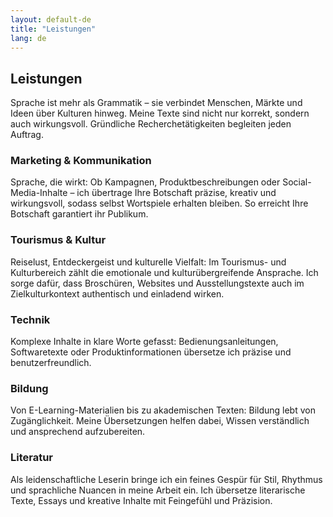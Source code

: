 ```yaml
---
layout: default-de
title: "Leistungen"
lang: de
---
```


## Leistungen

Sprache ist mehr als Grammatik – sie verbindet Menschen, Märkte und Ideen über Kulturen hinweg. Meine Texte sind nicht nur korrekt, sondern auch wirkungsvoll. Gründliche Recherchetätigkeiten begleiten jeden Auftrag.

### Marketing & Kommunikation
Sprache, die wirkt: Ob Kampagnen, Produktbeschreibungen oder Social-Media-Inhalte – ich übertrage Ihre Botschaft präzise, kreativ und wirkungsvoll, sodass selbst Wortspiele erhalten bleiben. So erreicht Ihre Botschaft garantiert ihr Publikum.

### Tourismus & Kultur
Reiselust, Entdeckergeist und kulturelle Vielfalt: Im Tourismus- und Kulturbereich zählt die emotionale und kulturübergreifende Ansprache. Ich sorge dafür, dass Broschüren, Websites und Ausstellungstexte auch im Zielkulturkontext authentisch und einladend wirken.

### Technik
Komplexe Inhalte in klare Worte gefasst: Bedienungsanleitungen, Softwaretexte oder Produktinformationen übersetze ich präzise und benutzerfreundlich.

### Bildung
Von E-Learning-Materialien bis zu akademischen Texten: Bildung lebt von Zugänglichkeit. Meine Übersetzungen helfen dabei, Wissen verständlich und ansprechend aufzubereiten.

### Literatur
Als leidenschaftliche Leserin bringe ich ein feines Gespür für Stil, Rhythmus und sprachliche Nuancen in meine Arbeit ein. Ich übersetze literarische Texte, Essays und kreative Inhalte mit Feingefühl und Präzision.
